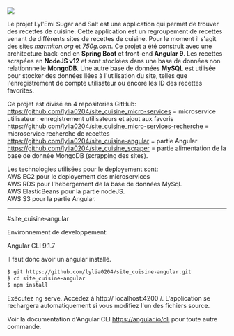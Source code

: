 <img src="https://lylemi-projet-al04.s3.eu-west-3.amazonaws.com/image-logo/le-logo-noir.png">

Le projet Lyl'Emi Sugar and Salt est une application qui permet de trouver des recettes de cuisine.
Cette application est un regroupement de recettes venant de différents sites de recettes de cuisine.
Pour le moment il s'agit des sites *marmiton.org* et *750g.com*.
Ce projet a été construit avec une architecture back-end en **Spring Boot** et front-end **Angular 9**.
Les recettes scrapées en **NodeJS v12** et sont stockées dans une base de données non relationnnelle **MongoDB**.
Une autre base de données **MySQL** est utilisée pour stocker des données liées à l'utilisation du site, telles que l'enregistrement de compte utilisateur ou encore les ID des recettes favorites.

Ce projet est divisé en 4 repositories GitHub:  
https://github.com/lylia0204/site_cuisine_micro-services = microservice utilisateur : enregistrement utilisateurs et ajout aux favoris
https://github.com/lylia0204/site_cuisine_micro-services-recherche  = microservice recherche de recettes
https://github.com/lylia0204/site_cuisine-angular = partie Angular  
https://github.com/lylia0204/site_cuisine_scraper = partie alimentation de la base de donnée MongoDB (scrapping des sites).

Les technologies utilisées pour le deployement sont:   
AWS EC2 pour le deployement des microservices  
AWS RDS pour l'hebergement de la base de données MySql.  
AWS ElasticBeans pour la partie nodeJS.  
AWS S3 pour la partie Angular.

---------------------------------------------------------------------------------------------------------------------------------------
#site_cuisine-angular

Environnement de developpement:

Angular CLI 9.1.7

Il faut  donc avoir un angular installé.

```sh
$ git https://github.com/lylia0204/site_cuisine-angular.git
$ cd site_cuisine-angular
$ npm install
```

Exécutez ng serve. Accédez à http:// localhost:4200 /. L'application se rechargera automatiquement si vous modifiez l'un des fichiers source.

Voir la documentation d'Angular CLI https://angular.io/cli pour toute autre commande.
